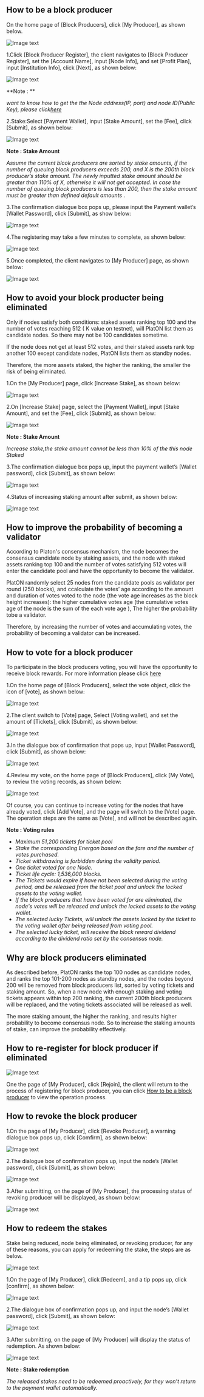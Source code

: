 
## How to be a block producer

On the home page of [Block Producers], click [My Producer], as shown below.

![Image text](image/My_node_apply.png)

1.Click [Block Producer Register], the client navigates to [Block Producer Register], set the [Account Name], input [Node Info], and set [Profit Plan], input [Institution Info], click [Next], as shown below:

![Image text](image/Node_apply_info.png)

**Note : **

*want to know how to get the the Node address(IP, port) and node ID(Public Key), please click[here](en-us\basics\[English]-Private-Networks)* 

2.Stake:Select [Payment Wallet], input [Stake Amount], set the [Fee], click [Submit], as shown below:

![Image text](image/Node_apply_stake.png)

**Note : Stake Amount**

*Assume the current blcok producers are sorted by stake amounts, if the number of queuing block producers exceeds 200, and X is the 200th block producer’s stake amount. The newly inputted stake amount should be greater than 110% of X, otherwise it will not get accepted. In case the number of queuing block producers is less than 200, then the stake amount must be greater than defined default amounts .* 

3.The confirmation dialogue box pops up, please input the Payment wallet’s [Wallet Password], click [Submit], as show below:

![Image text](image/Execute_contract_node.png)

4.The registering may take a few minutes to complete, as shown below:

![Image text](image/Node_apply_pending.png)

5.Once completed, the client navigates to [My Producer] page, as shown below:

![Image text](image/Node-details.png)


## How to avoid your block producter being eliminated

Only if nodes satisfy both conditions: staked assets ranking top 100 and the number of votes reaching 512 ( K value on testnet), will PlatON list them as candidate nodes. So there may not be 100 candidates sometime.

If the node does not get at least 512 votes, and their staked assets rank top another 100 except candidate nodes, PlatON lists them as standby nodes.

Therefore, the more assets staked, the higher the ranking, the smaller the risk of being eliminated.

1.On the [My Producer] page, click [Increase Stake], as shown below:

![Image text](image/Add_stakes.png)

2.On [Increase Stake] page, select the [Payment Wallet], input [Stake Amount], and set the [Fee], click [Submit], as shown below:

![Image text](image/Add_stakes_info.png)

**Note : Stake Amount**

*Increase stake,the stake amount cannot be less than 10% of the this node Staked*

3.The confirmation dialogue box pops up, input the payment wallet’s [Wallet password], click [Submit], as shown below:

![Image text](image/Add_stake_confirm.png)

4.Status of increasing staking amount after submit, as shown below:

![Image text](image/Add_stakes_pending.png)

## How to improve the probability of becoming a validator

According to Platon's consensus mechanism, the node becomes the consensus candidate node by staking assets, and the node with staked assets ranking top 100 and the number of votes satisfying 512 votes will enter the candidate pool and have the opportunity to become the validator.

PlatON randomly select 25 nodes from the candidate pools as validator per round (250 blocks), and ccalculate the votes’ age according to the amount and duration of votes voted to the node (the vote age increases as the block height increases): the higher cumulative votes age (the cumulative  votes age of the node is the sum of the each vote age ), The higher the probability tobe a validator.

Therefore, by increasing the number of votes and accumulating votes, the probability of becoming a  validator can be increased.

## How to vote for a block producer
To participate in the block producers voting,  you will have the opportunity to receive block rewards. For more information please click [here](en-us\technologies\[English]-Probability-POS)

1.On the home page of [Block Producers], select the vote object, click the icon of [vote], as shown below:

![Image text](image/Node-Vote-en.png)

2.The client switch to [Vote] page,  Select [Voting wallet], and set the amount of [Tickets], click [Submit], as shown below:

![Image text](image/Node-Vode-Confirm-en.png)

3.In the dialogue box of confirmation that pops up, input  [Wallet Password], click [Submit], as shown below:

![Image text](image/Node-Vode-Confirm-Sign-en.png)

4.Review my vote, on the home page of [Block Producers], click [My Vote], to review the voting records, as shown below:

![Image text](image/Node-MyVode-en.png)

Of course, you can continue to increase voting for the nodes that have already voted, click [Add Vote], and the page will switch to the [Vote] page. The operation steps are the same as [Vote], and will not be described again.

**Note : Voting rules**

- *Maximum 51,200 tickets for ticket pool*
- *Stake the corresponding Energon based on the fare and the number of votes purchased.*
- *Ticket withdrawing is forbidden during the validity period.*
- *One ticket voted for one Node.*
- *Ticket life cycle: 1,536,000 blocks.*
- *The Tickets would expire if have not been selected during the voting period, and be released from the ticket pool and unlock the locked assets to the voting wallet.*
- *If the block producers that have been voted for are eliminated, the node's votes will be released and unlock the locked assets to the voting wallet.*
- *The selected lucky Tickets, will unlock the assets locked by the ticket to the voting wallet after being released from voting pool.*
- *The selected lucky ticket, will receive the block reward dividend according to the dividend ratio set by the consensus node.*


## Why are block producers eliminated

As described before, PlatON ranks the top 100 nodes as candidate nodes, and ranks the top 101-200 nodes as standby nodes, and the nodes beyond 200 will be removed from block producers list, sorted by voting tickets and staking amount. So, when a new node with enough staking and voting tickets appears within top 200 ranking, the current 200th block producers will be replaced, and the voting tickets associated will be released as well.

The more staking amount, the higher the ranking, and results higher probability to become consensus node. So to increase the staking amounts of stake, can improve the probability effectively.

## How to re-register for block producer if eliminated

![Image text](image/Node_re-apply.png)

One the page of [My Producer], click [Rejoin], the client will return to the process of registering for block producer, you can click [How to be a block producer](#How-to-be-a-block-producer) to view the operation process.

## How to revoke the block producer
1.On the page of [My Producer], click [Revoke Producer], a warning dialogue box pops up, click [Comfirm], as shown below:

![Image text](image/Node_withdraw.png)

2.The dialogue box of confirmation pops up, input the node’s [Wallet password], click [Submit], as shown below:

![Image text](image/Node_stake_revoke_confirm.png)

3.After submitting, on the page of [My Producer], the processing status of revoking producer will be displayed, as shown below:

![Image text](image/Node_withdraw_pending.png)

## How to redeem the stakes

Stake being reduced, node being eliminated, or revoking producer, for any of these reasons, you can apply for redeeming the stake, the steps are as below.

![Image text](image/Node_stake_redeem.png)

1.On the page of [My Producer], click [Redeem], and a tip pops up, click [confirm], as shown below:

![Image text](image/Node_withdraw_prompt.png)

2.The dialogue box of confirmation pops up, and input the node’s [Wallet password], click [Submit], as shown below:

![Image text](image/Node_stake_redeem_confirm.png)

3.After submitting, on the page of [My Producer] will display the status of redemption. As shown below:

![Image text](image/Node_stake_redeem_pending.png)

**Note : Stake redemption**

*The released stakes need to be redeemed proactively, for they won’t return to the payment wallet automatically.*

